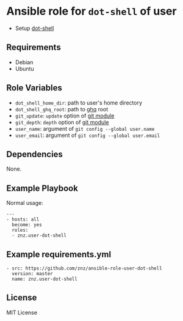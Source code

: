 # Ansible role for `dot-shell` of user

- Setup [dot-shell](https://github.com/znz/dot-shell)

## Requirements

- Debian
- Ubuntu

## Role Variables

- `dot_shell_home_dir`: path to user's home directory
- `dot_shell_ghq_root`: path to [ghq](https://github.com/motemen/ghq) root
- `git_update`: `update` option of [git module](http://docs.ansible.com/git_module.html)
- `git_depth`: `depth` option of [git module](http://docs.ansible.com/git_module.html)
- `user_name`: argument of `git config --global user.name`
- `user_email`: argument of `git config --global user.email`

## Dependencies

None.

## Example Playbook

Normal usage:

    ---
    - hosts: all
      become: yes
      roles:
      - znz.user-dot-shell

## Example requirements.yml

    - src: https://github.com/znz/ansible-role-user-dot-shell
      version: master
      name: znz.user-dot-shell

## License

MIT License
